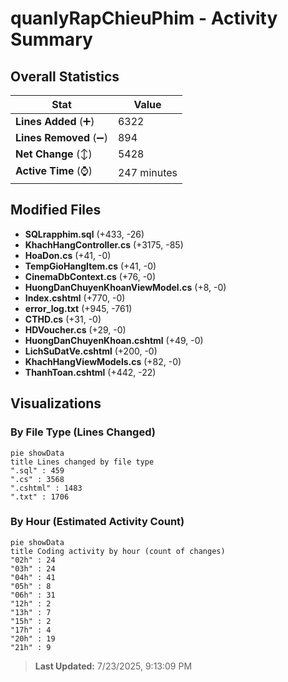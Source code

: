 # quanlyRapChieuPhim - Activity Summary 

## Overall Statistics

| Stat                   | Value                                                             |
| ---------------------- | ----------------------------------------------------------------- |
| **Lines Added** (➕)   | 6322                                          |
| **Lines Removed** (➖) | 894                                        |
| **Net Change** (↕)    | 5428                |
| **Active Time** (⌚)   | 247 minutes |


## Modified Files
- **SQLrapphim.sql** (+433, -26)
- **KhachHangController.cs** (+3175, -85)
- **HoaDon.cs** (+41, -0)
- **TempGioHangItem.cs** (+41, -0)
- **CinemaDbContext.cs** (+76, -0)
- **HuongDanChuyenKhoanViewModel.cs** (+8, -0)
- **Index.cshtml** (+770, -0)
- **error_log.txt** (+945, -761)
- **CTHD.cs** (+31, -0)
- **HDVoucher.cs** (+29, -0)
- **HuongDanChuyenKhoan.cshtml** (+49, -0)
- **LichSuDatVe.cshtml** (+200, -0)
- **KhachHangViewModels.cs** (+82, -0)
- **ThanhToan.cshtml** (+442, -22)

## Visualizations

### By File Type (Lines Changed)

```mermaid
pie showData
title Lines changed by file type
".sql" : 459
".cs" : 3568
".cshtml" : 1483
".txt" : 1706
```

### By Hour (Estimated Activity Count)

```mermaid
pie showData
title Coding activity by hour (count of changes)
"02h" : 24
"03h" : 24
"04h" : 41
"05h" : 8
"06h" : 31
"12h" : 2
"13h" : 7
"15h" : 2
"17h" : 4
"20h" : 19
"21h" : 9
```


> **Last Updated:** 7/23/2025, 9:13:09 PM